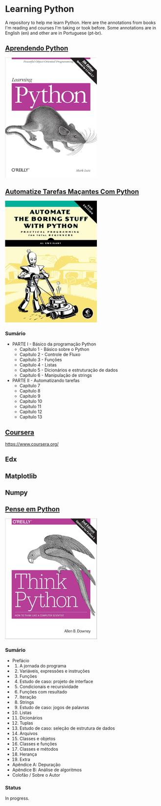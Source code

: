 # Learning Python
A repository to help me learn Python. Here are the annotations from books I'm reading and courses I'm taking or took before. Some annotations are in English (en) and other are in Portuguese (pt-br).

## [Aprendendo Python](https://github.com/virginiasatyro/learning-python/tree/master/aprendendo-python-pt-br)

<img src="img/aprendendo-python.jpg" alt="Aprendendo Python" width="300"/>

## [Automatize Tarefas Maçantes Com Python](https://github.com/virginiasatyro/learning-python/tree/master/automatize-tarefas-pt-br)

<img src="img/automatize-python.jpg" alt="Automatize Tarefas Maçantes Com Python" width="300"/>

### Sumário

- PARTE I - Básico da programação Python
    - Capítulo 1 - Básico sobre o Python
    - Capítulo 2 - Controle de Fluxo
    - Capítulo 3 - Funções
    - Capítulo 4 - Listas
    - Capítulo 5 - Dicionários e estruturação de dados
    - Capítulo 6 - Manipulação de strings
- PARTE II - Automatizando tarefas
    - Capítulo 7
    - Capítulo 8
    - Capítulo 9
    - Capítulo 10
    - Capítulo 11
    - Capítulo 12
    - Capítulo 13

## [Coursera](#coursera)

https://www.coursera.org/

## Edx

## Matplotlib

## Numpy

## [Pense em Python](https://github.com/virginiasatyro/learning-python/tree/master/pense-em-python-pt-br)

<img src="img/think-python.jpg" alt="Pense em Python" width="300"/>

### Sumário

- Prefácio
- 1. A jornada do programa
- 2. Variáveis, expressões e instruções
- 3. Funções
- 4. Estudo de caso: projeto de interface
- 5. Condicionais e recursividade
- 6. Funções com resultado
- 7. Iteração
- 8. Strings
- 9. Estudo de caso: jogos de palavras
- 10. Listas
- 11. Dicionários
- 12. Tuplas
- 13. Estudo de caso: seleção de estrutura de dados
- 14. Arquivos
- 15. Classes e objetos
- 16. Classes e funções
- 17. Classes e métodos
- 18. Herança
- 19. Extra
- Apêndice A: Depuração
- Apêndice B: Análise de algoritmos
- Colofão / Sobre o Autor

### Status

In progress.